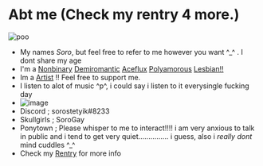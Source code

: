 # Abt me (Check my rentry 4 more.)
![poo](https://64.media.tumblr.com/070b266a3fc5c69569e479b63c4782fe/294601951aa6d011-1e/s400x600/d36addbf4aba7e9119c9a4721023b80bb3844fcd.gifv)
+ My names *Soro*, but feel free to refer to me however you want ^_^ . I dont share my age
+ I'm a [Nonbinary](https://nonbinary.wiki/wiki/Main_Page) [Demiromantic](https://www.google.com/url?sa=t&rct=j&q=&esrc=s&source=web&cd=&cad=rja&uact=8&ved=2ahUKEwjigPrw0438AhWSxosKHYIVBvAQFnoECCgQAQ&url=https%3A%2F%2Flgbtqia.fandom.com%2Fwiki%2FDemiromantic&usg=AOvVaw2RX5AJyWQYM4yvM1czwc77) [Aceflux](https://www.google.com/url?sa=t&rct=j&q=&esrc=s&source=web&cd=&cad=rja&uact=8&ved=2ahUKEwj5jLv90438AhVs_SoKHU_4DsYQFnoECBQQAQ&url=https%3A%2F%2Fasexuals.fandom.com%2Fwiki%2FAceflux&usg=AOvVaw1k2grDzbup8mtGwOLQ_DMQ) [Polyamorous](https://www.google.com/url?sa=t&rct=j&q=&esrc=s&source=web&cd=&cad=rja&uact=8&ved=2ahUKEwjpnrSO1I38AhUM_SoKHRkZB3QQFnoECEUQAQ&url=https%3A%2F%2Flgbtqia.fandom.com%2Fwiki%2FPolyamorous&usg=AOvVaw0YKwSiJtV7QuwuikvD0M_t) [Lesbian!!](https://www.google.com/url?sa=t&rct=j&q=&esrc=s&source=web&cd=&cad=rja&uact=8&ved=2ahUKEwjD8cm11I38AhUDksMKHRgGBUoQFnoECAkQAQ&url=https%3A%2F%2Flgbtqia.fandom.com%2Fwiki%2FLesbian&usg=AOvVaw2_bErqM3wZ7wi9ysLgSnJI)
+ Im a [Artist](https://www.instagram.com/s0r0dlee/) !! Feel free to support me.
+ I listen to alot of music ^p^, i could say i listen to it everysingle fucking day
+ ![image](https://user-images.githubusercontent.com/114108644/209179631-0daf5862-b057-4bfe-81db-2e99edd905e0.png)
+ Discord ; sorostetyik#8233
+ Skullgirls ; SoroGay
+ Ponytown ; Please whisper to me to interact!!!! i am very anxious to talk in public and i tend to get very quiet............... i guess, also i *really dont* mind cuddles ^_^
+ Check my [Rentry](https://rentry.co/sorokinari) for more info 
